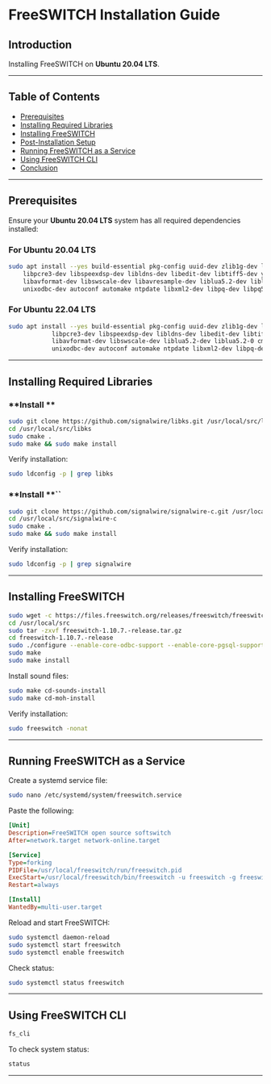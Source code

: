 # FreeSWITCH Installation Guide



## **Introduction**

Installing FreeSWITCH on **Ubuntu 20.04 LTS**.

---

## **Table of Contents**

- [Prerequisites](#prerequisites)
- [Installing Required Libraries](#installing-required-libraries)
- [Installing FreeSWITCH](#installing-freeswitch)
- [Post-Installation Setup](#post-installation-setup)
- [Running FreeSWITCH as a Service](#running-freeswitch-as-a-service)
- [Using FreeSWITCH CLI](#using-freeswitch-cli)
- [Conclusion](#conclusion)

---

## **Prerequisites**

Ensure your **Ubuntu 20.04 LTS** system has all required dependencies installed:

### **For Ubuntu 20.04 LTS**

```sh
sudo apt install --yes build-essential pkg-config uuid-dev zlib1g-dev libjpeg-dev libsqlite3-dev libcurl4-openssl-dev \
    libpcre3-dev libspeexdsp-dev libldns-dev libedit-dev libtiff5-dev yasm libopus-dev libsndfile1-dev unzip \
    libavformat-dev libswscale-dev libavresample-dev liblua5.2-dev liblua5.2-0 cmake libpq-dev \
    unixodbc-dev autoconf automake ntpdate libxml2-dev libpq-dev libpq5 sngrep
```
### **For Ubuntu 22.04 LTS**
```sh
sudo apt install --yes build-essential pkg-config uuid-dev zlib1g-dev libjpeg-dev libsqlite3-dev libcurl4-openssl-dev \
            libpcre3-dev libspeexdsp-dev libldns-dev libedit-dev libtiff5-dev yasm libopus-dev libsndfile1-dev unzip \
            libavformat-dev libswscale-dev liblua5.2-dev liblua5.2-0 cmake libpq-dev \
            unixodbc-dev autoconf automake ntpdate libxml2-dev libpq-dev libpq5 sngrep

```
---

## **Installing Required Libraries**

### **Install **

```sh
sudo git clone https://github.com/signalwire/libks.git /usr/local/src/libks
cd /usr/local/src/libks
sudo cmake .
sudo make && sudo make install
```

Verify installation:

```sh
sudo ldconfig -p | grep libks
```

### **Install **``

```sh
sudo git clone https://github.com/signalwire/signalwire-c.git /usr/local/src/signalwire-c
cd /usr/local/src/signalwire-c
sudo cmake .
sudo make && sudo make install
```

Verify installation:

```sh
sudo ldconfig -p | grep signalwire
```

---

## **Installing FreeSWITCH**

```sh
sudo wget -c https://files.freeswitch.org/releases/freeswitch/freeswitch-1.10.7.-release.tar.gz -P /usr/local/src
cd /usr/local/src
sudo tar -zxvf freeswitch-1.10.7.-release.tar.gz
cd freeswitch-1.10.7.-release
sudo ./configure --enable-core-odbc-support --enable-core-pgsql-support
sudo make
sudo make install
```

Install sound files:

```sh
sudo make cd-sounds-install
sudo make cd-moh-install
```

Verify installation:

```sh
sudo freeswitch -nonat
```

---

## **Running FreeSWITCH as a Service**

Create a systemd service file:

```sh
sudo nano /etc/systemd/system/freeswitch.service
```

Paste the following:

```ini
[Unit]
Description=FreeSWITCH open source softswitch
After=network.target network-online.target

[Service]
Type=forking
PIDFile=/usr/local/freeswitch/run/freeswitch.pid
ExecStart=/usr/local/freeswitch/bin/freeswitch -u freeswitch -g freeswitch -ncwait
Restart=always

[Install]
WantedBy=multi-user.target
```

Reload and start FreeSWITCH:

```sh
sudo systemctl daemon-reload
sudo systemctl start freeswitch
sudo systemctl enable freeswitch
```

Check status:

```sh
sudo systemctl status freeswitch
```

---

## **Using FreeSWITCH CLI**

```sh
fs_cli
```

To check system status:

```sh
status
```

---
